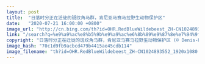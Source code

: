 ```yaml
---
layout: post
title:  "日落时分正在迁徙的斑纹角马群，肯尼亚马赛马拉野生动物保护区"
date:   "2020-07-21 16:00:00 +0800"
image_url: "http://cn.bing.com/th?id=OHR.RedBlueWildebeest_ZH-CN1024893552_1920x1080.jpg&rf=LaDigue_1920x1080.jpg&pid=hp"
link: "/search?q=%e9%a9%ac%e8%b5%9b%e9%a9%ac%e6%8b%89%e9%87%8e%e7%94%9f%e5%8a%a8%e7%89%a9%e4%bf%9d%e6%8a%a4%e5%8c%ba&form=hpcapt&mkt=zh-cn"
copyright: "日落时分正在迁徙的斑纹角马群，肯尼亚马赛马拉野生动物保护区 (© Denis-Huot/Minden Pictures)"
image_hash: "70c1d9fb9acbcd479b4415ae45cdb114"
image_filename: "th?id=OHR.RedBlueWildebeest_ZH-CN1024893552_1920x1080.jpg&rf=LaDigue_1920x1080.jpg&pid=hp"
---
```

